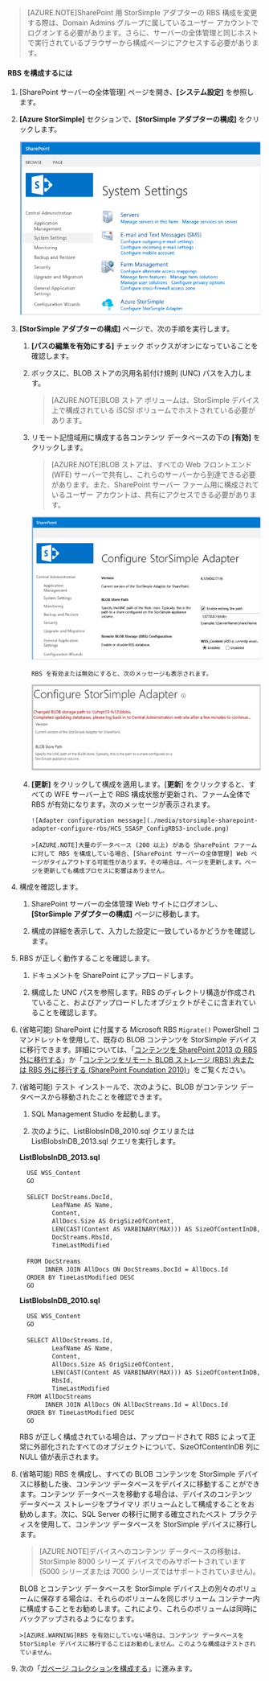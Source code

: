 <!--author=SharS last changed: 9/17/15-->

>[AZURE.NOTE]SharePoint 用 StorSimple アダプターの RBS 構成を変更する際は、Domain Admins グループに属しているユーザー アカウントでログオンする必要があります。さらに、サーバーの全体管理と同じホストで実行されているブラウザーから構成ページにアクセスする必要があります。

#### RBS を構成するには

1. [SharePoint サーバーの全体管理] ページを開き、**[システム設定]** を参照します。 

2. **[Azure StorSimple]** セクションで、**[StorSimple アダプターの構成]** をクリックします。

    ![Configure the StorSimple Adapter](./media/storsimple-sharepoint-adapter-configure-rbs/HCS_SSASP_ConfigRBS1-include.png)

3. **[StorSimple アダプターの構成]** ページで、次の手順を実行します。

    1. **[パスの編集を有効にする]** チェック ボックスがオンになっていることを確認します。

    2. ボックスに、BLOB ストアの汎用名前付け規則 (UNC) パスを入力します。

          >[AZURE.NOTE]BLOB ストア ボリュームは、StorSimple デバイス上で構成されている iSCSI ボリュームでホストされている必要があります。

    3. リモート記憶域用に構成する各コンテンツ データベースの下の **[有効]** をクリックします。

          >[AZURE.NOTE]BLOB ストアは、すべての Web フロントエンド (WFE) サーバーで共有し、これらのサーバーから到達できる必要があります。また、SharePoint サーバー ファーム用に構成されているユーザー アカウントは、共有にアクセスできる必要があります。

          ![Enable the RBS provider](./media/storsimple-sharepoint-adapter-configure-rbs/HCS_SSASP_ConfigRBS2-include.png)

           RBS を有効または無効にすると、次のメッセージも表示されます。

          ![Configure StorSimple Adapter Enable Disable](./media/storsimple-sharepoint-adapter-configure-rbs/HCS_ConfigureStorSimpleAdapterEnableDisableMessage-include.png)

    4. **[更新]** をクリックして構成を適用します。[**更新**] をクリックすると、すべての WFE サーバー上で RBS 構成状態が更新され、ファーム全体で RBS が有効になります。次のメッセージが表示されます。

           ![Adapter configuration message](./media/storsimple-sharepoint-adapter-configure-rbs/HCS_SSASP_ConfigRBS3-include.png)

           >[AZURE.NOTE]大量のデータベース (200 以上) がある SharePoint ファームに対して RBS を構成している場合、[SharePoint サーバーの全体管理] Web ページがタイムアウトする可能性があります。その場合は、ページを更新します。ページを更新しても構成プロセスに影響はありません。
 
4. 構成を確認します。

    1. SharePoint サーバーの全体管理 Web サイトにログオンし、**[StorSimple アダプターの構成]** ページに移動します。

    2. 構成の詳細を表示して、入力した設定に一致しているかどうかを確認します。

5. RBS が正しく動作することを確認します。

    1. ドキュメントを SharePoint にアップロードします。 

    2. 構成した UNC パスを参照します。RBS のディレクトリ構造が作成されていること、およびアップロードしたオブジェクトがそこに含まれていることを確認します。

6. (省略可能) SharePoint に付属する Microsoft RBS `Migrate()` PowerShell コマンドレットを使用して、既存の BLOB コンテンツを StorSimple デバイスに移行できます。詳細については、「[コンテンツを SharePoint 2013 の RBS 外に移行する][6]」か「[コンテンツをリモート BLOB ストレージ (RBS) 内または RBS 外に移行する (SharePoint Foundation 2010)][7]」をご覧ください。

7. (省略可能) テスト インストールで、次のように、BLOB がコンテンツ データベースから移動されたことを確認できます。

    1. SQL Management Studio を起動します。

    2. 次のように、ListBlobsInDB\_2010.sql クエリまたは ListBlobsInDB\_2013.sql クエリを実行します。

     **ListBlobsInDB\_2013.sql**

         USE WSS_Content
         GO
    
         SELECT DocStreams.DocId,
                LeafName AS Name,
                Content,
                AllDocs.Size AS OrigSizeOfContent,
                LEN(CAST(Content AS VARBINARY(MAX))) AS SizeOfContentInDB,
                DocStreams.RbsId,
                TimeLastModified
    
         FROM DocStreams
              INNER JOIN AllDocs ON DocStreams.DocId = AllDocs.Id
         ORDER BY TimeLastModified DESC
         GO

     **ListBlobsInDB\_2010.sql**

         USE WSS_Content
         GO

         SELECT AllDocStreams.Id,
                LeafName AS Name,
                Content,
                AllDocs.Size AS OrigSizeOfContent,
                LEN(CAST(Content AS VARBINARY(MAX))) AS SizeOfContentInDB,
                RbsId,
                TimeLastModified
         FROM AllDocStreams
              INNER JOIN AllDocs ON AllDocStreams.Id = AllDocs.Id
         ORDER BY TimeLastModified DESC
         GO

     RBS が正しく構成されている場合は、アップロードされて RBS によって正常に外部化されたすべてのオブジェクトについて、SizeOfContentInDB 列に NULL 値が表示されます。

8. (省略可能) RBS を構成し、すべての BLOB コンテンツを StorSimple デバイスに移動した後、コンテンツ データベースをデバイスに移動することができます。コンテンツ データベースを移動する場合は、デバイスのコンテンツ データベース ストレージをプライマリ ボリュームとして構成することをお勧めします。次に、SQL Server の移行に関する確立されたベスト プラクティスを使用して、コンテンツ データベースを StorSimple デバイスに移行します。

     >[AZURE.NOTE]デバイスへのコンテンツ データベースの移動は、StorSimple 8000 シリーズ デバイスでのみサポートされています (5000 シリーズまたは 7000 シリーズではサポートされていません)。
 
     BLOB とコンテンツ データベースを StorSimple デバイス上の別々のボリュームに保存する場合は、それらのボリュームを同じボリューム コンテナー内に構成することをお勧めします。これにより、これらのボリュームは同時にバックアップされるようになります。

       >[AZURE.WARNING]RBS を有効にしていない場合は、コンテンツ データベースを StorSimple デバイスに移行することはお勧めしません。このような構成はテストされていません。
 
9. 次の「[ガベージ コレクションを構成する](#configure-garbage-collection)」に進みます。

[6]: https://technet.microsoft.com/library/ff628254(v=office.15).aspx
[7]: https://technet.microsoft.com/library/ff628255(v=office.14).aspx

<!---HONumber=Oct15_HO3-->